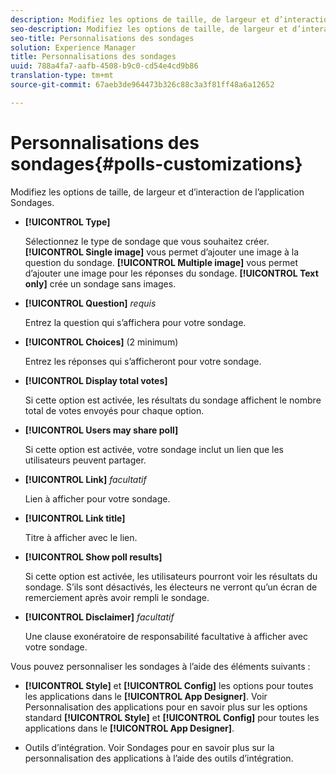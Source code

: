 ```yaml
---
description: Modifiez les options de taille, de largeur et d’interaction de l’application Sondages.
seo-description: Modifiez les options de taille, de largeur et d’interaction de l’application Sondages.
seo-title: Personnalisations des sondages
solution: Experience Manager
title: Personnalisations des sondages
uuid: 788a4fa7-aafb-4508-b9c0-cd54e4cd9b86
translation-type: tm+mt
source-git-commit: 67aeb3de964473b326c88c3a3f81ff48a6a12652

---
```



# Personnalisations des sondages{#polls-customizations}

Modifiez les options de taille, de largeur et d’interaction de l’application Sondages.



* **[!UICONTROL Type]**

   Sélectionnez le type de sondage que vous souhaitez créer. **[!UICONTROL Single image]** vous permet d’ajouter une image à la question du sondage. **[!UICONTROL Multiple image]** vous permet d’ajouter une image pour les réponses du sondage. **[!UICONTROL Text only]** crée un sondage sans images.

* **[!UICONTROL Question]**  *requis*

   Entrez la question qui s’affichera pour votre sondage.

* **[!UICONTROL Choices]** (2 minimum)

   Entrez les réponses qui s’afficheront pour votre sondage.

* **[!UICONTROL Display total votes]**

   Si cette option est activée, les résultats du sondage affichent le nombre total de votes envoyés pour chaque option.

* **[!UICONTROL Users may share poll]**

   Si cette option est activée, votre sondage inclut un lien que les utilisateurs peuvent partager.

* **[!UICONTROL Link]** *facultatif*

   Lien à afficher pour votre sondage.

* **[!UICONTROL Link title]**

   Titre à afficher avec le lien.

* **[!UICONTROL Show poll results]**

   Si cette option est activée, les utilisateurs pourront voir les résultats du sondage. S’ils sont désactivés, les électeurs ne verront qu’un écran de remerciement après avoir rempli le sondage.

* **[!UICONTROL Disclaimer]** *facultatif*

   Une clause exonératoire de responsabilité facultative à afficher avec votre sondage.

Vous pouvez personnaliser les sondages à l’aide des éléments suivants :

* **[!UICONTROL Style]** et **[!UICONTROL Config]** les options pour toutes les applications dans le **[!UICONTROL App Designer]**. Voir Personnalisation des applications pour en savoir plus sur les options standard **[!UICONTROL Style]** et **[!UICONTROL Config]** pour toutes les applications dans le **[!UICONTROL App Designer]**.

* Outils d’intégration. Voir Sondages pour en savoir plus sur la personnalisation des applications à l’aide des outils d’intégration.

